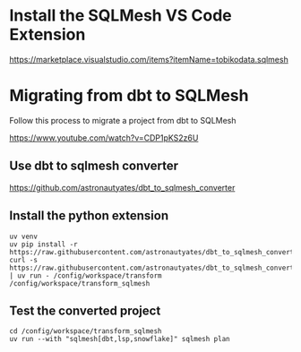 # Install the SQLMesh VS Code Extension

https://marketplace.visualstudio.com/items?itemName=tobikodata.sqlmesh

# Migrating from dbt to SQLMesh

Follow this process to migrate a project from dbt to SQLMesh

https://www.youtube.com/watch?v=CDP1pKS2z6U

## Use dbt to sqlmesh converter

https://github.com/astronautyates/dbt_to_sqlmesh_converter

## Install the python extension

```
uv venv
uv pip install -r https://raw.githubusercontent.com/astronautyates/dbt_to_sqlmesh_converter/refs/heads/main/requirements.txt
curl -s https://raw.githubusercontent.com/astronautyates/dbt_to_sqlmesh_converter/refs/heads/main/dbt_to_sqlmesh.py | uv run - /config/workspace/transform /config/workspace/transform_sqlmesh
```

## Test the converted project

```
cd /config/workspace/transform_sqlmesh
uv run --with "sqlmesh[dbt,lsp,snowflake]" sqlmesh plan
```
